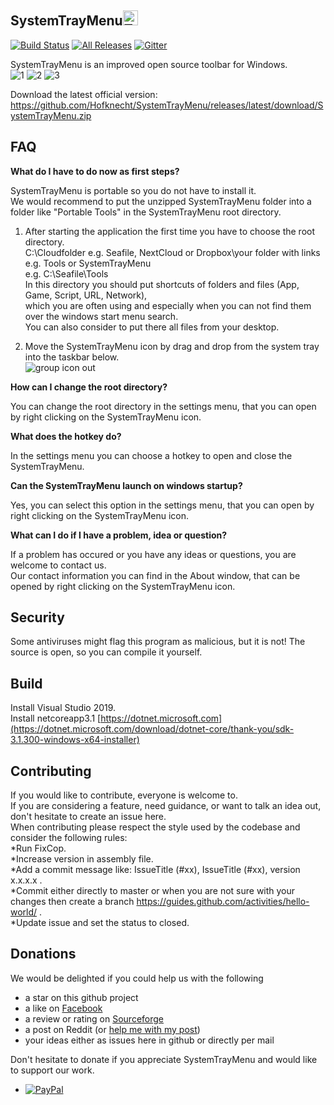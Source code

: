 SystemTrayMenu<img src="https://raw.githubusercontent.com/Hofknecht/SystemTrayMenu/master/Resources/SystemTrayMenu.ico" alt="Trulli" width="24" height="24">  
------------------
[![Build Status](https://dev.azure.com/MarkusHofknecht/SystemTrayMenu/_apis/build/status/Hofknecht.SystemTrayMenu?branchName=master)](https://dev.azure.com/MarkusHofknecht/SystemTrayMenu/_build)
[![All Releases](https://img.shields.io/github/downloads/Hofknecht/SystemTrayMenu/total.svg)](https://github.com/Hofknecht/SystemTrayMenu/releases)
[![Gitter](https://badges.gitter.im/SystemTrayMenu/community.svg)](https://gitter.im/SystemTrayMenu/community?utm_source=badge&utm_medium=badge&utm_campaign=pr-badge)

SystemTrayMenu is an improved open source toolbar for Windows.  
![1](https://user-images.githubusercontent.com/52528841/83351457-61139b80-a344-11ea-9b20-343ad372bb1b.gif)
![2](https://user-images.githubusercontent.com/52528841/83351459-640e8c00-a344-11ea-8735-164185090dcd.gif)
![3](https://user-images.githubusercontent.com/52528841/83351460-6670e600-a344-11ea-80e9-e707cf1a9dc0.gif)

Download the latest official version:  
https://github.com/Hofknecht/SystemTrayMenu/releases/latest/download/SystemTrayMenu.zip
  

FAQ
------------------

**What do I have to do now as first steps?**  
  
SystemTrayMenu is portable so you do not have to install it.  
We would recommend to put the unzipped SystemTrayMenu folder into a folder like "Portable Tools" in the SystemTrayMenu root directory.  
  
1. After starting the application the first time you have to choose the root directory.  
C:\Cloudfolder e.g. Seafile, NextCloud or Dropbox\your folder with links e.g. Tools or SystemTrayMenu  
e.g. C:\Seafile\Tools  
In this directory you should put shortcuts of folders and files (App, Game, Script, URL, Network),  
which you are often using and especially when you can not find them over the windows start menu search.  
You can also consider to put there all files from your desktop.  

2. Move the SystemTrayMenu icon by drag and drop from the system tray into the taskbar below.  
![group icon out](https://user-images.githubusercontent.com/52528841/83349567-1ab74000-a336-11ea-8676-3db33615a57a.gif)

**How can I change the root directory?**

You can change the root directory in the settings menu, that you can open by right clicking on the SystemTrayMenu icon.  

**What does the hotkey do?**

In the settings menu you can choose a hotkey to open and close the SystemTrayMenu.  

**Can the SystemTrayMenu launch on windows startup?**

Yes, you can select this option in the settings menu, that you can open by right clicking on the SystemTrayMenu icon.  

**What can I do if I have a problem, idea or question?**

If a problem has occured or you have any ideas or questions, you are welcome to contact us.  
Our contact information you can find in the About window, that can be opened by right clicking on the SystemTrayMenu icon.   


Security
------------------

Some antiviruses might flag this program as malicious, but it is not! The source is open, so you can compile it yourself.  


Build
------------------

Install Visual Studio 2019.  
Install netcoreapp3.1 [https://dotnet.microsoft.com](https://dotnet.microsoft.com/download/dotnet-core/thank-you/sdk-3.1.300-windows-x64-installer)

Contributing
------------------

If you would like to contribute, everyone is welcome to.  
If you are considering a feature, need guidance, or want to talk an idea out, don't hesitate to create an issue here.  
When contributing please respect the style used by the codebase and consider the following rules:  
*Run FixCop.  
*Increase version in assembly file.  
*Add a commit message like: IssueTitle (#xx), IssueTitle (#xx), version x.x.x.x .  
*Commit either directly to master or when you are not sure with your changes then create a branch https://guides.github.com/activities/hello-world/ .  
*Update issue and set the status to closed.  

Donations
------------------

We would be delighted if you could help us with the following
* a star on this github project
* a like on [Facebook](https://www.facebook.com/Systemtraymenu-114069060335483)
* a review or rating on [Sourceforge](https://sourceforge.net/projects/systemtraymenu/)
* a post on Reddit (or [help me with my post](https://www.reddit.com/user/Equeslibertatis/comments/gz3uam/systemtraymenu/))
* your ideas either as issues here in github or directly per mail

Don't hesitate to donate if you appreciate SystemTrayMenu and would like to support our work.  
* [![PayPal](https://www.paypalobjects.com/webstatic/de_DE/i/de-pp-logo-100px.png)](https://www.paypal.com/cgi-bin/webscr?cmd=_s-xclick&hosted_button_id=Y9W6H5HXQPPUQ&source=url)

